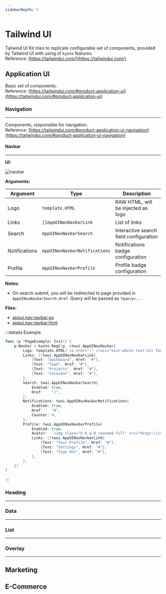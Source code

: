 ```yaml
---
sidebarDepth: 5
---
```


# Tailwind UI

Tailwind UI Kit tries to replicate configurable set of components, provided by Tailwind UI with using of `kyoto` features.  
Reference: [https://tailwindui.com/](https://tailwindui.com/)

## Application UI

Basic set of components.  
Reference: [https://tailwindui.com/#product-application-ui](https://tailwindui.com/#product-application-ui)

### Navigation

---

Components, responsible for navigation.  
Reference: [https://tailwindui.com/#product-application-ui-navigation](https://tailwindui.com/#product-application-ui-navigation)

#### Navbar

---

**UI:**

![navbar](/examples/navbar.jpg)

**Arguments:**

| Argument | Type | Description |
| -------- | ---- | ----------- |
| Logo | `template.HTML` | RAW HTML, will be injected as logo |
| Links |  `[]AppUINavNavbarLink` | List of links |
| Search |  `AppUINavNavbarSearch` | Interactive search field configuration |
| Notifications | `AppUINavNavbarNotifications` | Notifications badge configuration |
| Profile | `AppUINavNavbarProfile` | Profile badge configuration |

**Notes:**

- On search submit, you will be redirected to page provided in `AppUINavNavbarSearch.Href`. Query will be passed as `?query=...`

**Files:**

- [appui.nav.navbar.go](https://github.com/yuriizinets/kyoto-uikit/blob/master/twui/appui.nav.navbar.go)
- [appui.nav.navbar.html](https://github.com/yuriizinets/kyoto-uikit/blob/master/twui/appui.nav.navbar.html)

:::details Example

```go
func (p *PageExample) Init() {
    p.Navbar = kyoto.RegC(p, &twui.AppUINavNavbar{
        Logo: template.HTML(`<a href="/" class="text-white text-2xl font-bold">TWUI</a>`),
        Links: []twui.AppUINavNavbarLink{
            {Text: "Dashboard", Href: "#"},
            {Text: "Team", Href: "#"},
            {Text: "Projects", Href: "#"},
            {Text: "Calendar", Href: "#"},
        },
        Search: twui.AppUINavNavbarSearch{
            Enabled: true,
            Href:    "/",
        },
        Notifications: twui.AppUINavNavbarNotifications{
            Enabled: true,
            Href:    "#",
            Counter: 4,
        },
        Profile: twui.AppUINavNavbarProfile{
            Enabled: true,
            Avatar:  `<img class="h-8 w-8 rounded-full" src="https://images.unsplash.com/photo-1472099645785-5658abf4ff4e?ixlib=rb-1.2.1&ixid=eyJhcHBfaWQiOjEyMDd9&auto=format&fit=facearea&facepad=2&w=256&h=256&q=80">`,
            Links: []twui.AppUINavNavbarLink{
                {Text: "Your Profile", Href: "#"},
                {Text: "Settings", Href: "#"},
                {Text: "Sign Out", Href: "#"},
            },
        },
    })
}
```

:::

### Heading

---

### Data

---

### List

---

### Overlay

---

## Marketing

## E-Commerce
